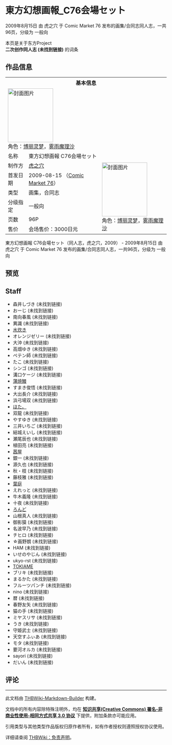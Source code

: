 # 東方幻想画報_C76会場セット

<!-- source html: G:\repos\THBWiki-Markdown-Builder\THBWikiMarkdown\Temp\main\d\da\ns0%3A%E6%9D%B1%E6%96%B9%E5%B9%BB%E6%83%B3%E7%94%BB%E5%A0%B1_C76%E4%BC%9A%E5%A0%B4%E3%82%BB%E3%83%83%E3%83%88.html -->

2009年8月15日 由 虎之穴 于 Comic Market 76 发布的画集/合同志同人志，一共96页，分级为 一般向

本页是关于东方Project  
 **二次创作同人志 (未找到链接)** 的词条
## 作品信息

<table><tbody><tr><th colspan="3">基本信息</th></tr><tr><td class="cover-artwork-mobile" colspan="2"><a href="./文件-東方幻想画報_C76会場セット封面.jpg.md" class="image" title="封面图片"><img alt="封面图片" src="https://upload.thwiki.cc/thumb/9/91/%E6%9D%B1%E6%96%B9%E5%B9%BB%E6%83%B3%E7%94%BB%E5%A0%B1_C76%E4%BC%9A%E5%A0%B4%E3%82%BB%E3%83%83%E3%83%88%E5%B0%81%E9%9D%A2.jpg/141px-%E6%9D%B1%E6%96%B9%E5%B9%BB%E6%83%B3%E7%94%BB%E5%A0%B1_C76%E4%BC%9A%E5%A0%B4%E3%82%BB%E3%83%83%E3%83%88%E5%B0%81%E9%9D%A2.jpg" decoding="async" loading="lazy" width="141" height="168" srcset="https://upload.thwiki.cc/thumb/9/91/%E6%9D%B1%E6%96%B9%E5%B9%BB%E6%83%B3%E7%94%BB%E5%A0%B1_C76%E4%BC%9A%E5%A0%B4%E3%82%BB%E3%83%83%E3%83%88%E5%B0%81%E9%9D%A2.jpg/212px-%E6%9D%B1%E6%96%B9%E5%B9%BB%E6%83%B3%E7%94%BB%E5%A0%B1_C76%E4%BC%9A%E5%A0%B4%E3%82%BB%E3%83%83%E3%83%88%E5%B0%81%E9%9D%A2.jpg 1.5x, https://upload.thwiki.cc/thumb/9/91/%E6%9D%B1%E6%96%B9%E5%B9%BB%E6%83%B3%E7%94%BB%E5%A0%B1_C76%E4%BC%9A%E5%A0%B4%E3%82%BB%E3%83%83%E3%83%88%E5%B0%81%E9%9D%A2.jpg/283px-%E6%9D%B1%E6%96%B9%E5%B9%BB%E6%83%B3%E7%94%BB%E5%A0%B1_C76%E4%BC%9A%E5%A0%B4%E3%82%BB%E3%83%83%E3%83%88%E5%B0%81%E9%9D%A2.jpg 2x" data-file-width="323" data-file-height="384"></a><div class="cover-char">角色：<a href="./博丽灵梦.md" title="博丽灵梦">博丽灵梦</a>，<a href="./雾雨魔理沙.md" title="雾雨魔理沙">雾雨魔理沙</a></div></td>
</tr><tr><td class="label">名称</td><td colspan="2"> 東方幻想画報 C76会場セット </td></tr><tr><td class="label">制作方</td><td><a href="./虎之穴.md" title="虎之穴">虎之穴</a></td><td class="cover-artwork" rowspan="6" style="min-width:168px;"><a href="./文件-東方幻想画報_C76会場セット封面.jpg.md" class="image" title="封面图片"><img alt="封面图片" src="https://upload.thwiki.cc/thumb/9/91/%E6%9D%B1%E6%96%B9%E5%B9%BB%E6%83%B3%E7%94%BB%E5%A0%B1_C76%E4%BC%9A%E5%A0%B4%E3%82%BB%E3%83%83%E3%83%88%E5%B0%81%E9%9D%A2.jpg/141px-%E6%9D%B1%E6%96%B9%E5%B9%BB%E6%83%B3%E7%94%BB%E5%A0%B1_C76%E4%BC%9A%E5%A0%B4%E3%82%BB%E3%83%83%E3%83%88%E5%B0%81%E9%9D%A2.jpg" decoding="async" loading="lazy" width="141" height="168" srcset="https://upload.thwiki.cc/thumb/9/91/%E6%9D%B1%E6%96%B9%E5%B9%BB%E6%83%B3%E7%94%BB%E5%A0%B1_C76%E4%BC%9A%E5%A0%B4%E3%82%BB%E3%83%83%E3%83%88%E5%B0%81%E9%9D%A2.jpg/212px-%E6%9D%B1%E6%96%B9%E5%B9%BB%E6%83%B3%E7%94%BB%E5%A0%B1_C76%E4%BC%9A%E5%A0%B4%E3%82%BB%E3%83%83%E3%83%88%E5%B0%81%E9%9D%A2.jpg 1.5x, https://upload.thwiki.cc/thumb/9/91/%E6%9D%B1%E6%96%B9%E5%B9%BB%E6%83%B3%E7%94%BB%E5%A0%B1_C76%E4%BC%9A%E5%A0%B4%E3%82%BB%E3%83%83%E3%83%88%E5%B0%81%E9%9D%A2.jpg/283px-%E6%9D%B1%E6%96%B9%E5%B9%BB%E6%83%B3%E7%94%BB%E5%A0%B1_C76%E4%BC%9A%E5%A0%B4%E3%82%BB%E3%83%83%E3%83%88%E5%B0%81%E9%9D%A2.jpg 2x" data-file-width="323" data-file-height="384"></a><div class="cover-char">角色：<a href="./博丽灵梦.md" title="博丽灵梦">博丽灵梦</a>，<a href="./雾雨魔理沙.md" title="雾雨魔理沙">雾雨魔理沙</a></div></td>
</tr><tr><td class="label">首发日期</td><td>2009-08-15&#160;（<a href="/展会作品列表?e=Comic+Market%2376">Comic Market 76</a>）</td></tr><tr><td class="label">类型</td><td>画集，合同志</td></tr><tr><td class="label">分级指定</td><td>一般向</td></tr><tr><td class="label">页数</td><td>96P</td></tr><tr><td class="label">售价</td><td>会场售价：3000日元</td></tr></tbody></table>

東方幻想画報 C76会場セット（同人志，虎之穴，2009） - 2009年8月15日 由 虎之穴 于 Comic Market 76 发布的画集/合同志同人志，一共96页，分级为 一般向
## 预览
## Staff
- 森井しづき (未找到链接)
- おーじ (未找到链接)
- 南向春風 (未找到链接)
- 異識 (未找到链接)
- [水炊き](./水炊き.md)
- オレンジゼリー (未找到链接)
- 大沖 (未找到链接)
- 高畑ゆき (未找到链接)
- ペテン師 (未找到链接)
- たこ (未找到链接)
- シンゴ (未找到链接)
- 溝口ケージ (未找到链接)
- [蒲焼鰻](./蒲焼鰻.md)
- すまき俊悟 (未找到链接)
- 大出長介 (未找到链接)
- 浜弓場双 (未找到链接)
- [ほた。](./ほた。.md)
- 双龍 (未找到链接)
- やすゆき (未找到链接)
- 三井いちご (未找到链接)
- 結城えいし (未找到链接)
- 瀬尾辰也 (未找到链接)
- 植田亮 (未找到链接)
- [茜屋](./茜屋.md)
- 銀一 (未找到链接)
- 源久也 (未找到链接)
- 秋・枝 (未找到链接)
- 藤枝雅 (未找到链接)
- [葉庭](./葉庭.md)
- えれっと (未找到链接)
- 牛木義隆 (未找到链接)
- 十夜 (未找到链接)
- [ろんど](./Rondo.md)
- 山根真人 (未找到链接)
- 御影獏 (未找到链接)
- 名波早乃 (未找到链接)
- チヒロ (未找到链接)
- ☆画野朗 (未找到链接)
- HAM (未找到链接)
- いせのやじん (未找到链接)
- ukyo-rst (未找到链接)
- [TOKIAME](./TOKIAME.md)
- ブリキ (未找到链接)
- まるかた (未找到链接)
- フルーツパンチ (未找到链接)
- nino (未找到链接)
- 暦 (未找到链接)
- 春野友矢 (未找到链接)
- 猫の手 (未找到链接)
- ミヤスリサ (未找到链接)
- うき (未找到链接)
- 守姫武士 (未找到链接)
- 天空すふぃあ (未找到链接)
- モタ (未找到链接)
- 要河オルカ (未找到链接)
- sayori (未找到链接)
- だいん (未找到链接)

## 评论




---

此文档由 [THBWiki-Markdown-Builder](https://github.com/Delsin-Yu/THBWiki-Markdown-Builder) 构建。

文档中的所有内容除特殊注明外，均在 [**知识共享(Creative Commons) 署名-非商业性使用-相同方式共享 3.0 协议**](https://creativecommons.org/licenses/by-sa/3.0/deed.zh-hans) 下提供，附加条款亦可能应用。

引用类型与其他类型作品版权归原作者所有，如有作者授权则遵照授权协议使用。

详细请查阅 [THBWiki：免责声明](https://thbwiki.cc/THBWiki:%E5%85%8D%E8%B4%A3%E5%A3%B0%E6%98%8E)。

